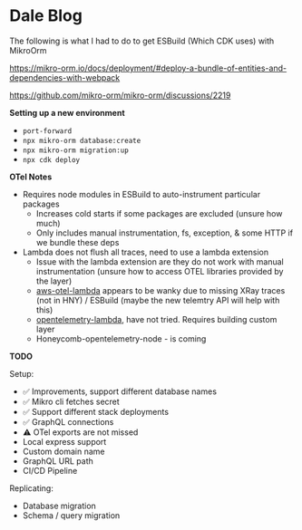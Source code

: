 # Dale Blog

The following is what I had to do to get ESBuild (Which CDK uses) with MikroOrm

https://mikro-orm.io/docs/deployment/#deploy-a-bundle-of-entities-and-dependencies-with-webpack

https://github.com/mikro-orm/mikro-orm/discussions/2219

**Setting up a new environment**

- `port-forward`
- `npx mikro-orm database:create`
- `npx mikro-orm migration:up`
- `npx cdk deploy`

**OTel Notes**

- Requires node modules in ESBuild to auto-instrument particular packages
  - Increases cold starts if some packages are excluded (unsure how much)
  - Only includes manual instrumentation, fs, exception, & some HTTP if we bundle these deps
- Lambda does not flush all traces, need to use a lambda extension
  - Issue with the lambda extension are they do not work with manual
    instrumentation (unsure how to access OTEL libraries provided by the layer)
  - [aws-otel-lambda](https://github.com/aws-observability/aws-otel-lambda) appears to be wanky due to missing XRay traces (not in HNY) / ESBuild (maybe the new telemtry API will help with this)
  - [opentelemetry-lambda](https://github.com/open-telemetry/opentelemetry-lambda/), have not tried. Requires building custom layer
  - Honeycomb-opentelemetry-node - is coming

**TODO**

Setup:

- ✅ Improvements, support different database names
- ✅ Mikro cli fetches secret
- ✅ Support different stack deployments
- ✅ GraphQL connections
- ⚠️ OTel exports are not missed
- Local express support
- Custom domain name
- GraphQL URL path
- CI/CD Pipeline

Replicating:

- Database migration
- Schema / query migration
